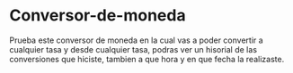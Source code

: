 # Conversor-de-moneda

Prueba este conversor de moneda en la cual vas a poder convertir a cualquier tasa y desde cualquier tasa,
podras ver un hisorial de las conversiones que hiciste, tambien a que hora y en que fecha la realizaste.


